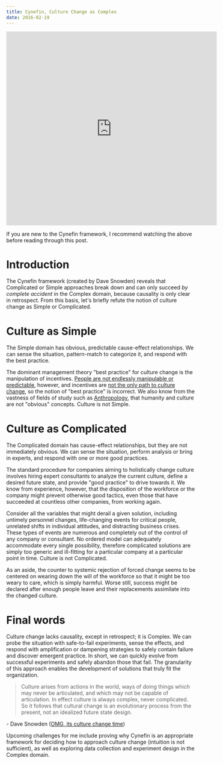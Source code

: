 ```yaml
---
title: Cynefin, Culture Change as Complex
date: 2016-02-19
---
```


<iframe width="560" height="515" src="https://www.youtube.com/embed/N7oz366X0-8" frameborder="0" allowfullscreen></iframe>

If you are new to the Cynefin framework, I recommend watching the above before reading through this post.

# Introduction

The Cynefin framework (created by Dave Snowden) reveals that Complicated or Simple approaches break down and can only succeed *by complete accident* in the Complex domain, because causality is only clear in retrospect. From this basis, let's briefly refute the notion of culture change as Simple or Complicated.

# Culture as Simple

The Simple domain has obvious, predictable cause-effect relationships. We can sense the situation, pattern-match to categorize it, and respond with the best practice. 

The dominant management theory "best practice" for culture change is the manipulation of incentives. [People are not endlessly manipulable or predictable](https://www.youtube.com/watch?v=u6XAPnuFjJc), however, and incentives are [not the only path to culture change](https://en.wikipedia.org/wiki/Transformation_of_culture), so the notion of "best practice" is incorrect. We also know from the vastness of fields of study such as [Anthropology](https://en.wikipedia.org/wiki/Anthropology), that humanity and culture are not "obvious" concepts. Culture is not Simple.


# Culture as Complicated

The Complicated domain has cause-effect relationships, but they are not immediately obvious. We can sense the situation, perform analysis or bring in experts, and respond with one or more good practices.

The standard procedure for companies aiming to holistically change culture involves hiring expert consultants to analyze the current culture, define a desired future state, and provide "good practice" to drive towards it. We know from experience, however, that the disposition of the workforce or the company might prevent otherwise good tactics, even those that have succeeded at countless other companies, from working again. 

Consider all the variables that might derail a given solution, including untimely personnel changes, life-changing events for critical people, unrelated shifts in individual attitudes, and distracting business crises. These types of events are numerous and completely out of the control of any company or consultant. No ordered model can adequately accommodate every single possibility, therefore complicated solutions are simply too generic and ill-fitting for a particular company at a particular point in time. Culture is not Complicated.

As an aside, the counter to systemic rejection of forced change seems to be centered on wearing down the will of the workforce so that it might be too weary to care, which is simply harmful. Worse still, success might be declared after enough people leave and their replacements assimilate into the changed culture.


# Final words

Culture change lacks causality, except in retrospect; it is Complex. We can probe the situation with safe-to-fail experiments, sense the effects, and respond with amplification or dampening strategies to safely contain failure and discover emergent practice. In short, we can quickly evolve from successful experiments and safely abandon those that fail. The granularity of this approach enables the development of solutions that truly fit the organization.

> Culture arises from actions in the world, ways of doing things which may never be articulated, and which may not be capable of articulation.  In effect culture is always complex, never complicated.  So it follows that cultural change is an evolutionary process from the present, not an idealized future state design.

<div class="citation">- Dave Snowden (<a href="http://cognitive-edge.com/blog/omg-they-want-to-change-the-culture/">OMG, its culture change time</a>)</div>

Upcoming challenges for me include proving why Cynefin is an appropriate framework for deciding how to approach culture change (intuition is not sufficient), as well as exploring data collection and experiment design in the Complex domain.
